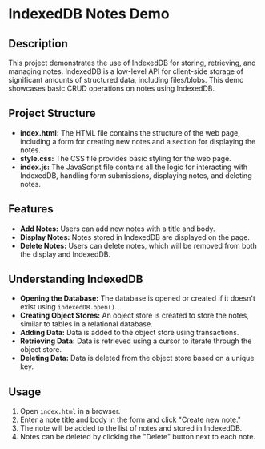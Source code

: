 # IndexedDB Notes Demo

## Description
This project demonstrates the use of IndexedDB for storing, retrieving, and managing notes. IndexedDB is a low-level API for client-side storage of significant amounts of structured data, including files/blobs. This demo showcases basic CRUD operations on notes using IndexedDB.

## Project Structure
- **index.html:** The HTML file contains the structure of the web page, including a form for creating new notes and a section for displaying the notes.
- **style.css:** The CSS file provides basic styling for the web page.
- **index.js:** The JavaScript file contains all the logic for interacting with IndexedDB, handling form submissions, displaying notes, and deleting notes.

## Features
- **Add Notes:** Users can add new notes with a title and body.
- **Display Notes:** Notes stored in IndexedDB are displayed on the page.
- **Delete Notes:** Users can delete notes, which will be removed from both the display and IndexedDB.

## Understanding IndexedDB
- **Opening the Database:** The database is opened or created if it doesn't exist using `indexedDB.open()`.
- **Creating Object Stores:** An object store is created to store the notes, similar to tables in a relational database.
- **Adding Data:** Data is added to the object store using transactions.
- **Retrieving Data:** Data is retrieved using a cursor to iterate through the object store.
- **Deleting Data:** Data is deleted from the object store based on a unique key.

## Usage
1. Open `index.html` in a browser.
2. Enter a note title and body in the form and click "Create new note."
3. The note will be added to the list of notes and stored in IndexedDB.
4. Notes can be deleted by clicking the "Delete" button next to each note.

